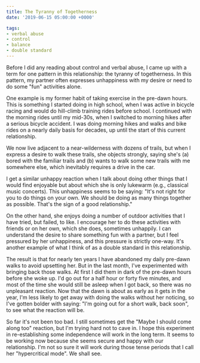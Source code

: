 ```yaml
---
title: The Tyranny of Togetherness
date: '2019-06-15 05:00:00 +0000'

tags:
- verbal abuse
- control
- balance
- double standard
---
```


Before I did any reading about control and verbal abuse, I came up with
a term for one pattern in this relationship: the tyranny of togetherness.
In this pattern, my partner often expresses unhappiness with my desire
or need to do some "fun" activities alone.

<!--more-->

One example is my former habit of taking exercise in the pre-dawn
hours.  This is something I started doing in high school, when I was
active in bicycle racing and would do hill-climb training rides before
school.  I continued with the morning rides until my mid-30s, when I
switched to morning hikes after a serious bicycle accident.  I was
doing morning hikes and walks and bike rides on a nearly daily basis
for decades, up until the start of this current relationship.

We now live adjacent to a near-wilderness with dozens of trails, but when I express
a desire to walk these trails, she objects strongly, saying she's (a) bored with
the familiar trails and (b) wants to walk some new trails with me somewhere else,
which inevitably requires a drive in the car.

I get a similar unhappy reaction when I talk about doing other things that I would
find enjoyable but about which she is only lukewarm (e.g., classical music
concerts).  This unhappiness seems to be saying: "It's not right for
you to do things on your own.  We should be doing as many things together
as possible.  That's the sign of a good relationship."

On the other hand, she enjoys doing a number of outdoor activities that I
have tried, but failed, to like.  I encourage her to do these activities
with friends or on her own, which she does, sometimes unhappily.  I can understand
the desire to share something fun with a partner, but I feel pressured by
her unhappiness, and this pressure is strictly one-way.  It's another
example of what I think of as a double standard in this relationship.

The result is that for nearly ten years I have abandoned my daily pre-dawn walks to avoid upsetting her.
But in the last month, I've experimented with bringing 
back those walks.  At first I did them in dark of the pre-dawn hours before she woke up.
I'd go out for a half hour or forty five minutes, and most of the time
she would still be asleep when I got back, so there was no unpleasant
reaction.  Now that the dawn is about as early as it gets in the year, I'm
less likely to get away with doing the walks without her noticing, so I've
gotten bolder with saying: "I'm going out for a short walk, back soon", to
see what the reaction will be.

So far it's not been too bad.  I still sometimes get the "Maybe I should
come along too" reaction, but I'm trying hard not to cave in.  I hope
this experiment in re-establishing some independence will work in the long
term.  It seems to be working now because she seems secure and happy with
our relationship.  I'm not so sure it will work during those tense periods
that I call her "hypercritical mode".  We shall see.
